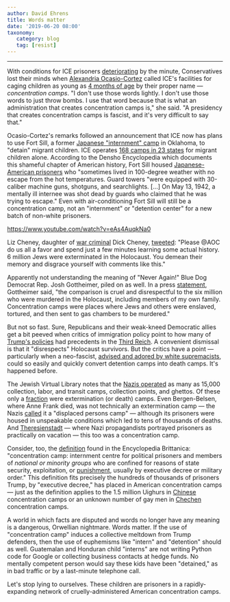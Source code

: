```yaml
---
author: David Ehrens
title: Words matter
date: '2019-06-20 08:00'
taxonomy:
   category: blog
   tag: [resist]
---
```

---
With conditions for ICE prisoners [deteriorating](https://www.pbs.org/newshour/nation/homeland-security-watchdog-slams-conditions-at-ice-detention-facilities) by the minute, Conservatives lost their minds when [Alexandria Ocasio-Cortez](https://thehill.com/homenews/administration/449030-ocasio-cortez-compares-southern-border-detention-centers-to) called ICE's facilities for caging children as young as [4 months of age](https://www.newsweek.com/border-patrol-separated-4-month-old-baby-father-texas-months-new-policy-976713) by their proper name — *concentration camps*. "I don't use those words lightly. I don't use those words to just throw bombs. I use that word because that is what an administration that creates concentration camps is," she said. "A presidency that creates concentration camps is fascist, and it's very difficult to say that."

Ocasio-Cortez's remarks followed an announcement that ICE now has plans to use Fort Sill, a former [Japanese "internment" camp](http://fortune.com/2019/06/12/trump-migrant-children-internment/) in Oklahoma, to "detain" migrant children. ICE operates [168 camps in 23 states](https://www.hhs.gov/sites/default/files/Unaccompanied-Alien-Children-Program-Fact-Sheet.pdf) for migrant children alone. According to the Densho Encyclopedia which documents this shameful chapter of American history, Fort Sill housed [Japanese-American prisoners](https://encyclopedia.densho.org/Fort%20Sill%20(detention%20facility)/) who "sometimes lived in 100-degree weather with no escape from the hot temperatures. Guard towers "were equipped with 30-caliber machine guns, shotguns, and searchlights. \[...\] On May 13, 1942, a mentally ill internee was shot dead by guards who claimed that he was trying to escape." Even with air-conditioning Fort Sill will still be a concentration camp, not an "internment" or "detention center" for a new batch of non-white prisoners.

https://www.youtube.com/watch?v=eAs4AuqkNa0

Liz Cheney, daughter of [war criminal](https://www.esquire.com/news-politics/politics/news/a35397/bush-cheney-war-crimes/) Dick Cheney, [tweeted](https://thehill.com/homenews/campaign/449274-julian-castro-i-agree-with-the-sentiment-behind-ocasio-cortezs): "Please \@AOC do us all a favor and spend just a few minutes learning some actual history. 6 million Jews were exterminated in the Holocaust. You demean their memory and disgrace yourself with comments like this."

Apparently not understanding the meaning of "Never Again!" Blue Dog Democrat Rep. Josh Gottheimer, piled on as well. In a press [statement](https://thehill.com/homenews/media/449281-cnns-rye-us-will-soon-be-running-death-camps-at-the-border), Gottheimer said, "the comparison is cruel and disrespectful to the six million who were murdered in the Holocaust, including members of my own family. Concentration camps were places where Jews and others were enslaved, tortured, and then sent to gas chambers to be murdered."

But not so fast. Sure, Republicans and their weak-kneed Democratic allies get a bit peeved when critics of immigration policy point to how many of [Trump's policies](http://www.rightwingwatch.org/post/karen-pence-campaigns-for-mark-harris-who-longs-for-days-when-gays-were-treated-as-criminals/) had precedents in the [Third Reich](https://www.newsweek.com/beto-orourke-compares-trump-remarks-nazi-germany-third-reich-infestation-1387102). A convenient dismissal is that it "disrespects" Holocaust survivors. But the critics have a point — particularly when a neo-fascist, [advised and adored by white supremacists](https://abcnews.go.com/ABC_Univision/Politics/immigration-reform-room-bed-bugs/story?id=18992641), could so easily and quickly convert detention camps into death camps. It's happened before.

The Jewish Virtual Library notes that the [Nazis operated](https://www.jewishvirtuallibrary.org/full-listing-of-concentration-camps) as many as 15,000 collection, labor, and transit camps, collection points, and ghettos. Of these only a [fraction](https://en.wikipedia.org/wiki/List_of_Nazi_concentration_camps) were extermination (or death) camps. Even Bergen-Belsen, where Anne Frank died, was not technically an extermination camp — the Nazis [called](https://collections.ushmm.org/search/catalog/irn503351) it a "displaced persons camp" — although its prisoners were housed in unspeakable conditions which led to tens of thousands of deaths. And [Theresienstadt](https://collections.ushmm.org/search/catalog/irn1000172) — where Nazi propagandists portrayed prisoners as practically on vacation — this too was a concentration camp.

Consider, too, the [definition](https://www.britannica.com/topic/concentration-camp) found in the Encyclopedia Brittanica: "concentration camp: internment centre for political prisoners and members of *national or minority groups* who are confined for reasons of state security, exploitation, or [punishment](https://www.nbcnews.com/politics/immigration/24-immigrants-have-died-ice-custody-during-trump-administration-n1015291), usually by executive decree or military order." This definition fits precisely the hundreds of thousands of prisoners Trump, by "executive decree," has placed in American concentration camps — just as the definition applies to the 1.5 million Uighurs in [Chinese](https://www.bbc.co.uk/news/resources/idt-sh/China_hidden_camps) concentration camps or an unknown number of gay men in [Chechen](https://www.dailymail.co.uk/news/article-4397118/Chechnya-opens-concentration-camp-homosexuals.html) concentration camps.

A world in which facts are disputed and words no longer have any meaning is a dangerous, Orwellian nightmare. Words matter. If the use of "concentration camp" induces a collective meltdown from Trump defenders, then the use of euphemisms like "intern" and "detention" should as well. Guatemalan and Honduran child "interns" are not writing Python code for Google or collecting business contacts at hedge funds. No mentally competent person would say these kids have been "detained," as in bad traffic or by a last-minute telephone call.

Let's stop lying to ourselves. These children are prisoners in a rapidly-expanding network of cruelly-administered American concentration camps.
